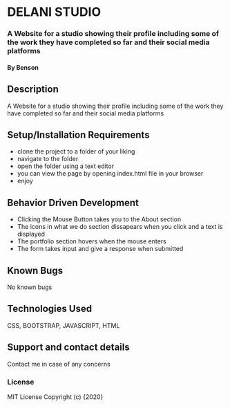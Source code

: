 # DELANI STUDIO
### A Website for a studio showing their profile including some of the work they have completed so far and their social media platforms
#### By Benson
## Description
A Website for a studio showing their profile including some of the work they have completed so far and their social media platforms
## Setup/Installation Requirements
* clone the project to a folder of your liking
* navigate to the folder
* open the folder using a text editor
* you can view the page by opening index.html file in your browser
* enjoy
## Behavior Driven Development

* Clicking the Mouse Button takes you to the About section
* The icons in what we do section dissapears when you click and a text is displayed
* The portfolio section hovers when the mouse enters
* The form takes input and give a response when submitted


## Known Bugs
No known bugs
## Technologies Used
CSS, BOOTSTRAP, JAVASCRIPT, HTML
## Support and contact details
Contact me in case of any concerns
### License
MIT License
Copyright (c) {2020} 
